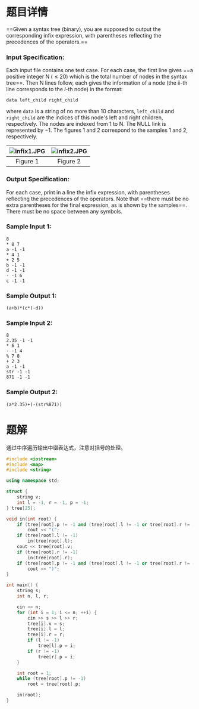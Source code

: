 # 题目详情
==Given a syntax tree (binary), you are supposed to output the corresponding infix expression, with parentheses reflecting the precedences of the operators.==

### Input Specification:

Each input file contains one test case. For each case, the first line gives ==a positive integer N ($\le 20$) which is the total number of nodes in the syntax tree==. Then N lines follow, each gives the information of a node (the ii\-th line corresponds to the $i$\-th node) in the format:

    data left_child right_child


where `data` is a string of no more than 10 characters, `left_child` and `right_child` are the indices of this node's left and right children, respectively. The nodes are indexed from 1 to N. The NULL link is represented by $-1$. The figures 1 and 2 correspond to the samples 1 and 2, respectively.

| ![infix1.JPG](https://images.ptausercontent.com/4d1c4a98-33cc-45ff-820f-c548845681ba.JPG) | ![infix2.JPG](https://images.ptausercontent.com/b5a3c36e-91ad-494a-8853-b46e1e8b60cc.JPG) |
| :---------------------------------------------------------------------------------------: | :---------------------------------------------------------------------------------------: |
|                                         Figure 1                                          |                                         Figure 2                                          |

### Output Specification:

For each case, print in a line the infix expression, with parentheses reflecting the precedences of the operators. Note that ==there must be no extra parentheses for the final expression, as is shown by the samples==. There must be no space between any symbols.

### Sample Input 1:

    8
    * 8 7
    a -1 -1
    * 4 1
    + 2 5
    b -1 -1
    d -1 -1
    - -1 6
    c -1 -1


### Sample Output 1:

    (a+b)*(c*(-d))


### Sample Input 2:

    8
    2.35 -1 -1
    * 6 1
    - -1 4
    % 7 8
    + 2 3
    a -1 -1
    str -1 -1
    871 -1 -1


### Sample Output 2:

    (a*2.35)+(-(str%871))

# 题解

通过中序遍历输出中缀表达式，注意对括号的处理。

```cpp
#include <iostream>
#include <map>
#include <string>

using namespace std;

struct {
    string v;
    int l = -1, r = -1, p = -1;
} tree[25];

void in(int root) {
    if (tree[root].p != -1 and (tree[root].l != -1 or tree[root].r != -1))
        cout << "(";
    if (tree[root].l != -1)
        in(tree[root].l);
    cout << tree[root].v;
    if (tree[root].r != -1)
        in(tree[root].r);
    if (tree[root].p != -1 and (tree[root].l != -1 or tree[root].r != -1))
        cout << ")";
}

int main() {
    string s;
    int n, l, r;

    cin >> n;
    for (int i = 1; i <= n; ++i) {
        cin >> s >> l >> r;
        tree[i].v = s;
        tree[i].l = l;
        tree[i].r = r;
        if (l != -1)
            tree[l].p = i;
        if (r != -1)
            tree[r].p = i;
    }

    int root = 1;
    while (tree[root].p != -1)
        root = tree[root].p;

    in(root);
}
```

